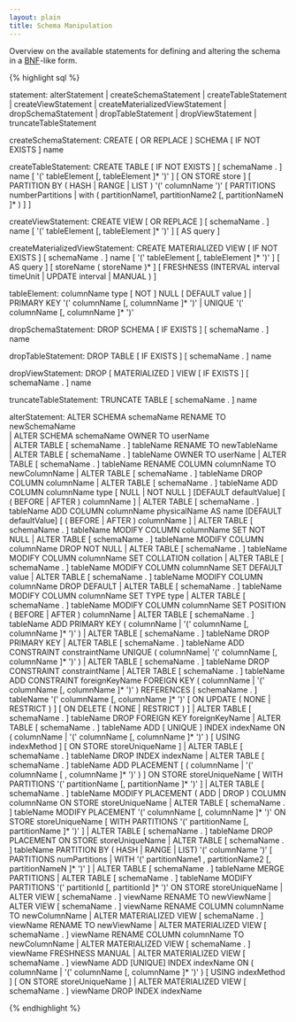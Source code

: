 ```yaml
---
layout: plain
title: Schema Manipulation
---
```


Overview on the available statements for defining and altering the schema in a [BNF](https://en.wikipedia.org/wiki/Backus%E2%80%93Naur_Form)-like form.

{% highlight sql %}
<!--- BNF start --->
statement:
      alterStatement
  |   createSchemaStatement
  |   createTableStatement
  |   createViewStatement
  |   createMaterializedViewStatement
  |   dropSchemaStatement
  |   dropTableStatement
  |   dropViewStatement
  |   truncateTableStatement

createSchemaStatement:
      CREATE [ OR REPLACE ] SCHEMA [ IF NOT EXISTS ] name

createTableStatement:
      CREATE TABLE [ IF NOT EXISTS ] [ schemaName . ] name
      [ '(' tableElement [, tableElement ]* ')' ]
      [ ON STORE store ]
      [ PARTITION BY ( HASH | RANGE | LIST ) '(' columnName ')' [ PARTITIONS numberPartitions | with ( partitionName1, partitionName2 [, partitionNameN ]* ) ] ]

createViewStatement:
      CREATE VIEW [ OR REPLACE ] [ schemaName . ] name
      [ '(' tableElement [, tableElement ]* ')' ]
      [ AS query ]

createMaterializedViewStatement:
	CREATE MATERIALIZED VIEW [ IF NOT EXISTS ] [ schemaName . ] name
	[ '(' tableElement [, tableElement ]* ')' ]
	[ AS query ]
	[ <ON> <STORE> storeName ( <COMMA> storeName )* ]
	[ FRESHNESS (INTERVAL interval timeUnit | UPDATE interval | MANUAL ) ]

tableElement:
      columnName type [ NOT ] NULL [ DEFAULT value ]
  |   PRIMARY KEY '(' columnName [, columnName ]* ')'
  |   UNIQUE '(' columnName [, columnName ]* ')'

dropSchemaStatement:
      DROP SCHEMA [ IF EXISTS ] [ schemaName . ] name

dropTableStatement:
      DROP TABLE [ IF EXISTS ] [ schemaName . ] name

dropViewStatement:
      DROP [ MATERIALIZED ] VIEW [ IF EXISTS ] [ schemaName . ] name
      
truncateTableStatement:
      TRUNCATE TABLE [ schemaName . ] name
<!--- BNF end --->

alterStatement:
       ALTER SCHEMA schemaName RENAME TO newSchemaName  
     | ALTER SCHEMA schemaName OWNER TO userName  
     | ALTER TABLE [ schemaName . ] tableName RENAME TO newTableName  
     | ALTER TABLE [ schemaName . ] tableName OWNER TO userName
     | ALTER TABLE [ schemaName . ] tableName RENAME COLUMN columnName TO newColumnName
     | ALTER TABLE [ schemaName . ] tableName DROP COLUMN columnName
     | ALTER TABLE [ schemaName . ] tableName ADD COLUMN columnName type [ NULL | NOT NULL ] [DEFAULT defaultValue] [ ( BEFORE | AFTER ) columnName ]
     | ALTER TABLE [ schemaName . ] tableName ADD COLUMN columnName physicalName AS name [DEFAULT defaultValue] [ ( BEFORE | AFTER ) columnName ]
     | ALTER TABLE [ schemaName . ] tableName MODIFY COLUMN columnName SET NOT NULL
     | ALTER TABLE [ schemaName . ] tableName MODIFY COLUMN columnName DROP NOT NULL
     | ALTER TABLE [ schemaName . ] tableName MODIFY COLUMN columnName SET COLLATION collation
     | ALTER TABLE [ schemaName . ] tableName MODIFY COLUMN columnName SET DEFAULT value
     | ALTER TABLE [ schemaName . ] tableName MODIFY COLUMN columnName DROP DEFAULT
     | ALTER TABLE [ schemaName . ] tableName MODIFY COLUMN columnName SET TYPE type
     | ALTER TABLE [ schemaName . ] tableName MODIFY COLUMN columnName SET POSITION ( BEFORE | AFTER ) columnName
     | ALTER TABLE [ schemaName . ] tableName ADD PRIMARY KEY ( columnName | '(' columnName [, columnName ]* ')' )
     | ALTER TABLE [ schemaName . ] tableName DROP PRIMARY KEY
     | ALTER TABLE [ schemaName . ] tableName ADD CONSTRAINT constraintName UNIQUE ( columnName| '(' columnName [, columnName ]* ')' )
     | ALTER TABLE [ schemaName . ] tableName DROP CONSTRAINT constraintName
     | ALTER TABLE [ schemaName . ] tableName ADD CONSTRAINT foreignKeyName FOREIGN KEY ( columnName | '(' columnName [, columnName ]* ')' ) REFERENCES [ schemaName . ] tableName '(' columnName [, columnName ]* ')' [ ON UPDATE ( NONE | RESTRICT ) ] [ ON DELETE ( NONE | RESTRICT ) ]
     | ALTER TABLE [ schemaName . ] tableName DROP FOREIGN KEY foreignKeyName
     | ALTER TABLE [ schemaName . ] tableName ADD [ UNIQUE ] INDEX indexName ON ( columnName | '(' columnName [, columnName ]* ')' ) [ USING indexMethod ] [ ON STORE storeUniqueName ]
     | ALTER TABLE [ schemaName . ] tableName DROP INDEX indexName
     | ALTER TABLE [ schemaName . ] tableName ADD PLACEMENT [ ( columnName | '(' columnName [ , columnName ]* ')' ) ] ON STORE storeUniqueName [ WITH PARTITIONS '(' partitionName [, partitionName ]* ')' ]
     | ALTER TABLE [ schemaName . ] tableName MODIFY PLACEMENT ( ADD | DROP ) COLUMN columnName ON STORE storeUniqueName
     | ALTER TABLE [ schemaName . ] tableName MODIFY PLACEMENT '(' columnName [, columnName ]* ')' ON STORE storeUniqueName [ WITH PARTITIONS '(' partitionName [, partitionName ]* ')' ]
     | ALTER TABLE [ schemaName . ] tableName DROP PLACEMENT ON STORE storeUniqueName
     | ALTER TABLE [ schemaName . ] tableName PARTITION BY ( HASH | RANGE | LIST) '(' columnName ')' [ PARTITIONS numPartitions | WITH '(' partitionName1 , partitionName2 [, partitionNameN ]* ')' ]
     | ALTER TABLE [ schemaName . ] tableName MERGE PARTITIONS
     | ALTER TABLE [ schemaName . ] tableName MODIFY PARTITIONS '(' partitionId [, partitionId ]* ')' ON STORE storeUniqueName
     | ALTER VIEW [ schemaName . ] viewName RENAME TO newViewName
     | ALTER VIEW [ schemaName . ] viewName RENAME COLUMN columnName TO newColumnName
     | ALTER MATERIALIZED VIEW [ schemaName . ] viewName RENAME TO newViewName
     | ALTER MATERIALIZED VIEW [ schemaName . ] viewName RENAME COLUMN columnName TO newColumnName
     | ALTER MATERIALIZED VIEW [ schemaName . ] viewName FRESHNESS MANUAL
     | ALTER MATERIALIZED VIEW [ schemaName . ] viewName ADD [UNIQUE] INDEX indexName ON ( columnName | '(' columnName [, columnName ]* ')' ) [ USING indexMethod ] [ ON STORE storeUniqueName ]
     | ALTER MATERIALIZED VIEW [ schemaName . ] viewName DROP INDEX indexName

{% endhighlight %}